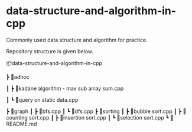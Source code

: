 # data-structure-and-algorithm-in-cpp

Commonly used data structure and algorithm for practice.


Repository structure is given below.


📦data-structure-and-algorithm-in-cpp

 ┣ 📂adhoc

 ┃ ┣ 📜kadane algorithm - max sub array sum.cpp

 ┃ ┗ 📜query on static data.cpp

 ┣ 📂graph
 ┃ ┣ 📜bfs.cpp
 ┃ ┗ 📜dfs.cpp
 ┣ 📂sorting
 ┃ ┣ 📜bubble sort.cpp
 ┃ ┣ 📜counting sort.cpp
 ┃ ┣ 📜insertion sort.cpp
 ┃ ┗ 📜selection sort.cpp
 ┗ 📜README.md
 
